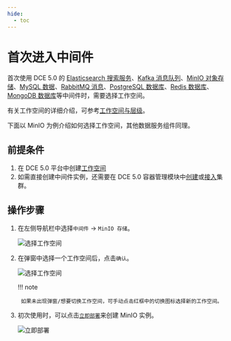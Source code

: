 ```yaml
---
hide:
  - toc
---
```


# 首次进入中间件

首次使用 DCE 5.0 的 [Elasticsearch 搜索服务](../elasticsearch/intro/index.md)、[Kafka 消息队列](../kafka/intro/index.md)、[MinIO 对象存储](../minio/intro/index.md)、[MySQL 数据](../mysql/intro/index.md)、[RabbitMQ 消息](../rabbitmq/intro/index.md)、[PostgreSQL 数据库](../postgresql/intro/index.md)、[Redis 数据库](../redis/intro/index.md)、[MongoDB 数据库](../mongodb/intro/index.md)等中间件时，需要选择工作空间。

有关工作空间的详细介绍，可参考[工作空间与层级](../../ghippo/user-guide/workspace/ws-folder.md)。

下面以 MinIO 为例介绍如何选择工作空间，其他数据服务组件同理。

## 前提条件

1. 在 DCE 5.0 平台中创建[工作空间](../../ghippo/user-guide/workspace/workspace.md)
2. 如需直接创建中间件实例，还需要在 DCE 5.0 容器管理模块中[创建](../../kpanda/user-guide/clusters/create-cluster.md)或[接入](../../kpanda/user-guide/clusters/integrate-cluster.md)集群。

## 操作步骤

1. 在左侧导航栏中选择`中间件` -> `MinIO 存储`。

    ![选择工作空间](https://docs.daocloud.io/daocloud-docs-images/docs/middleware/minio/images/first-visit01.png)

2. 在弹窗中选择一个工作空间后，点击`确认`。

    ![选择工作空间](https://docs.daocloud.io/daocloud-docs-images/docs/middleware/minio/images/login02.png)

    !!! note

        如果未出现弹窗/想要切换工作空间，可手动点击红框中的切换图标选择新的工作空间。

3. 初次使用时，可以点击[`立即部署`](../minio/user-guide/create.md)来创建 MinIO 实例。

    ![立即部署](https://docs.daocloud.io/daocloud-docs-images/docs/middleware/minio/images/what03.png)